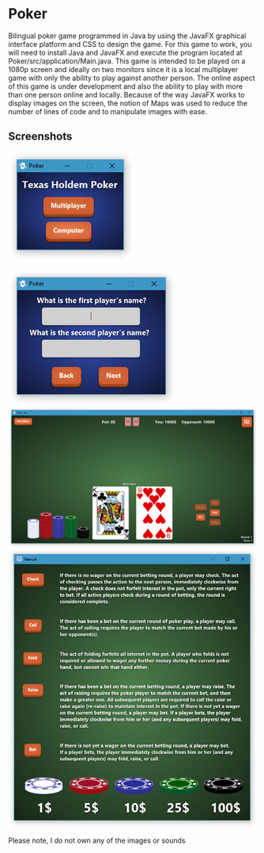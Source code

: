 # Poker
Bilingual poker game programmed in Java by using the JavaFX graphical interface platform and CSS to design the game. For this game to work, you will need to install Java and JavaFX and execute the program located at Poker/src/application/Main.java. This game is intended to be played on a 1080p screen and ideally on two monitors since it is a local multiplayer game with only the ability to play against another person. The online aspect of this game is under development and also the ability to play with more than one person online and locally. Because of the way JavaFX works to display images on the screen, the notion of Maps was used to reduce the number of lines of code and to manipulate images with ease.

## Screenshots

![Main Menu](https://raw.githubusercontent.com/BenJeau/JavaFX-Poker/master/Screenshots/Main%20Menu.png)

![Name](https://raw.githubusercontent.com/BenJeau/JavaFX-Poker/master/Screenshots/Name.PNG)
![Board](https://raw.githubusercontent.com/BenJeau/JavaFX-Poker/master/Screenshots/Board.PNG)
![Manuel](https://raw.githubusercontent.com/BenJeau/JavaFX-Poker/master/Screenshots/Manual.PNG)

Please note, I do not own any of the images or sounds 
